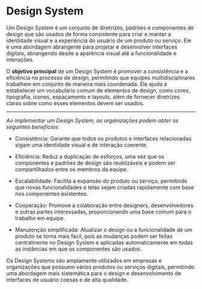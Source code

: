 # Design System

Um Design System é um conjunto de diretrizes, padrões e componentes de design que são usados de forma consistente para criar e manter a identidade visual e a experiência do usuário de um produto ou serviço. Ele é uma abordagem abrangente para projetar e desenvolver interfaces digitais, abrangendo desde a aparência visual até a funcionalidade e interações.

O **objetivo principal** de um Design System é promover a consistência e a eficiência no processo de design, permitindo que equipes multidisciplinares trabalhem em conjunto de maneira mais coordenada. Ele ajuda a estabelecer um vocabulário comum de elementos de design, como cores, tipografia, ícones, espaçamento e layouts, além de fornecer diretrizes claras sobre como esses elementos devem ser usados.

---
*Ao implementar um Design System, as organizações podem obter os seguintes benefícios:*

- Consistência: Garante que todos os produtos e interfaces relacionadas sigam uma identidade visual e de interação coerente.

- Eficiência: Reduz a duplicação de esforços, uma vez que os componentes e padrões de design são reutilizáveis e podem ser compartilhados entre os membros da equipe.

- Escalabilidade: Facilita a expansão do produto ou serviço, permitindo que novas funcionalidades e telas sejam criadas rapidamente com base nos componentes existentes.

- Cooperação: Promove a colaboração entre designers, desenvolvedores e outras partes interessadas, proporcionando uma base comum para o trabalho em equipe.

- Manutenção simplificada: Atualizar o design ou a funcionalidade de um produto se torna mais fácil, pois as mudanças podem ser feitas centralmente no Design System e aplicadas automaticamente em todas as instâncias em que os componentes são usados.

Os Design Systems são amplamente utilizados em empresas e organizações que possuem vários produtos ou serviços digitais, permitindo uma abordagem mais sistemática para o design e desenvolvimento de interfaces de usuário coesas e de alta qualidade.